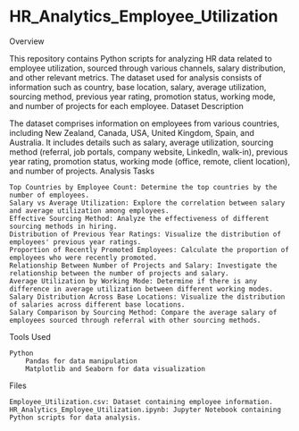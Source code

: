 # HR_Analytics_Employee_Utilization
Overview

This repository contains Python scripts for analyzing HR data related to employee utilization, sourced through various channels, salary distribution, and other relevant metrics. The dataset used for analysis consists of information such as country, base location, salary, average utilization, sourcing method, previous year rating, promotion status, working mode, and number of projects for each employee.
Dataset Description

The dataset comprises information on employees from various countries, including New Zealand, Canada, USA, United Kingdom, Spain, and Australia. It includes details such as salary, average utilization, sourcing method (referral, job portals, company website, LinkedIn, walk-in), previous year rating, promotion status, working mode (office, remote, client location), and number of projects.
Analysis Tasks

    Top Countries by Employee Count: Determine the top countries by the number of employees.
    Salary vs Average Utilization: Explore the correlation between salary and average utilization among employees.
    Effective Sourcing Method: Analyze the effectiveness of different sourcing methods in hiring.
    Distribution of Previous Year Ratings: Visualize the distribution of employees' previous year ratings.
    Proportion of Recently Promoted Employees: Calculate the proportion of employees who were recently promoted.
    Relationship Between Number of Projects and Salary: Investigate the relationship between the number of projects and salary.
    Average Utilization by Working Mode: Determine if there is any difference in average utilization between different working modes.
    Salary Distribution Across Base Locations: Visualize the distribution of salaries across different base locations.
    Salary Comparison by Sourcing Method: Compare the average salary of employees sourced through referral with other sourcing methods.

Tools Used

    Python
        Pandas for data manipulation
        Matplotlib and Seaborn for data visualization

Files

    Employee_Utilization.csv: Dataset containing employee information.
    HR_Analytics_Employee_Utilization.ipynb: Jupyter Notebook containing Python scripts for data analysis.
